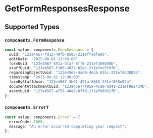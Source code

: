 # GetFormResponsesResponse


## Supported Types

### `components.FormResponse`

```typescript
const value: components.FormResponse = {
  uuid: "123e4567-fd12-49fb-8583-231effa8fe0b",
  editDate: "2025-08-01 12:00:00",
  formUuid: "123e4567-451a-4faf-8ff6-231ef169b08b",
  staffUuid: "123e4567-f109-4827-b2ec-231efec5f9fb",
  regardingObjectUuid: "123e4567-4ad0-46cb-835c-231efdbd802b",
  timestamp: "2025-08-01 12:00:00",
  formByStaffUuid: "123e4567-3b61-491a-8663-231ef858e92b",
  documentAttachmentUuid: "123e4567-f058-4ca0-ad41-231ef8e2434b",
  assetUuid: "123e4567-a757-40e9-bffd-231ef6d962fb",
};
```

### `components.ErrorT`

```typescript
const value: components.ErrorT = {
  errorCode: 1000,
  message: "An error occurred completing your request",
};
```

